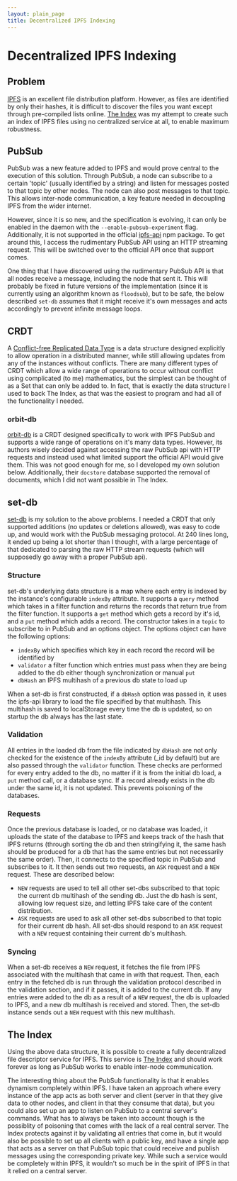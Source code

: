 ```yaml
---
layout: plain_page
title: Decentralized IPFS Indexing
---
```

# Decentralized IPFS Indexing

## Problem

[IPFS](https://ipfs.io/) is an excellent file distribution platform. However, as files are identified by only their hashes, it is difficult to discover the files you want except through pre-compiled lists online. [The Index](https://www.reddit.com/r/ipfs/comments/67brhw/the_index_online_the_index_as_an_online_app_again/) was my attempt to create such an index of IPFS files using no centralized service at all, to enable maximum robustness.

## PubSub

PubSub was a new feature added to IPFS and would prove central to the execution of this solution. Through PubSub, a node can subscribe to a certain 'topic' (usually identified by a string) and listen for messages posted to that topic by other nodes. The node can also post messages to that topic. This allows inter-node communication, a key feature needed in decoupling IPFS from the wider internet.

However, since it is so new, and the specification is evolving, it can only be enabled in the daemon with the `--enable-pubsub-experiment` flag. Additionally, it is not supported in the official [ipfs-api](https://github.com/ipfs/js-ipfs-api) npm package. To get around this, I access the rudimentary PubSub API using an HTTP streaming request. This will be switched over to the official API once that support comes.

One thing that I have discovered using the rudimentary PubSub API is that all nodes receive a message, including the node that sent it. This will probably be fixed in future versions of the implementation (since it is currently using an algorithm known as `floodsub`), but to be safe, the below described `set-db` assumes that it might receive it's own messages and acts accordingly to prevent infinite message loops.

## CRDT

A [Conflict-free Replicated Data Type](https://en.wikipedia.org/wiki/Conflict-free_replicated_data_type) is a data structure designed explicitly to allow operation in a distributed manner, while still allowing updates from any of the instances without conflicts. There are many different types of CRDT which allow a wide range of operations to occur without conflict using complicated (to me) mathematics, but the simplest can be thought of as a Set that can only be added to. In fact, that is exactly the data structure I used to back The Index, as that was the easiest to program and had all of the functionality I needed.

### orbit-db

[orbit-db](https://github.com/orbitdb/orbit-db) is a CRDT designed specifically to work with IPFS PubSub and supports a wide range of operations on it's many data types. However, its authors wisely decided against accessing the raw PubSub api with HTTP requests and instead used what limited support the official API would give them. This was not good enough for me, so I developed my own solution below. Additionally, their `docstore` database supported the removal of documents, which I did not want possible in The Index.

## set-db

[set-db](https://github.com/cakenggt/set-db) is my solution to the above problems. I needed a CRDT that only supported additions (no updates or deletions allowed), was easy to code up, and would work with the PubSub messaging protocol. At 240 lines long, it ended up being a lot shorter than I thought, with a large percentage of that dedicated to parsing the raw HTTP stream requests (which will supposedly go away with a proper PubSub api).

### Structure

set-db's underlying data structure is a map where each entry is indexed by the instance's configurable `indexBy` attribute. It supports a `query` method which takes in a filter function and returns the records that return true from the filter function. It supports a `get` method which gets a record by it's id, and a `put` method which adds a record. The constructor takes in a `topic` to subscribe to in PubSub and an options object. The options object can have the following options:

* `indexBy` which specifies which key in each record the record will be identified by
* `validator` a filter function which entries must pass when they are being added to the db either though synchronization or manual `put`
* `dbHash` an IPFS multihash of a previous db state to load up

When a set-db is first constructed, if a `dbHash` option was passed in, it uses the ipfs-api library to load the file specified by that multihash. This multihash is saved to localStorage every time the db is updated, so on startup the db always has the last state.

### Validation

All entries in the loaded db from the file indicated by `dbHash` are not only checked for the existence of the `indexBy` attribute (\_id by default) but are also passed through the `validator` function. These checks are performed for every entry added to the db, no matter if it is from the initial db load, a `put` method call, or a database sync. If a record already exists in the db under the same id, it is not updated. This prevents poisoning of the databases.

### Requests

Once the previous database is loaded, or no database was loaded, it uploads the state of the database to IPFS and keeps track of the hash that IPFS returns (through sorting the db and then stringifying it, the same hash should be produced for a db that has the same entries but not necessarily the same order). Then, it connects to the specified topic in PubSub and subscribes to it. It then sends out two requests, an `ASK` request and a `NEW` request. These are described below:

* `NEW` requests are used to tell all other set-dbs subscribed to that topic the current db multihash of the sending db. Just the db hash is sent, allowing low request size, and letting IPFS take care of the content distribution.
* `ASK` requests are used to ask all other set-dbs subscribed to that topic for their current db hash. All set-dbs should respond to an `ASK` request with a `NEW` request containing their current db's multihash.

### Syncing

When a set-db receives a `NEW` request, it fetches the file from IPFS associated with the multihash that came in with that request. Then, each entry in the fetched db is run through the validation protocol described in the validation section, and if it passes, it is added to the current db. If any entries were added to the db as a result of a `NEW` request, the db is uploaded to IPFS, and a new db multihash is received and stored. Then, the set-db instance sends out a `NEW` request with this new multihash.

## The Index

Using the above data structure, it is possible to create a fully decentralized file descriptor service for IPFS. This service is [The Index](https://github.com/cakenggt/ipfs-foundation-frontend) and should work forever as long as PubSub works to enable inter-node communication.

The interesting thing about the PubSub functionality is that it enables dynamism completely within IPFS. I have taken an approach where every instance of the app acts as both server and client (server in that they give data to other nodes, and client in that they consume that data), but you could also set up an app to listen on PubSub to a central server's commands. What has to always be taken into account though is the possiblity of poisoning that comes with the lack of a real central server. The Index protects against it by validating all entries that come in, but it would also be possible to set up all clients with a public key, and have a single app that acts as a server on that PubSub topic that could receive and publish messages using the corresponding private key. While such a service would be completely within IPFS, it wouldn't so much be in the spirit of IPFS in that it relied on a central server.
